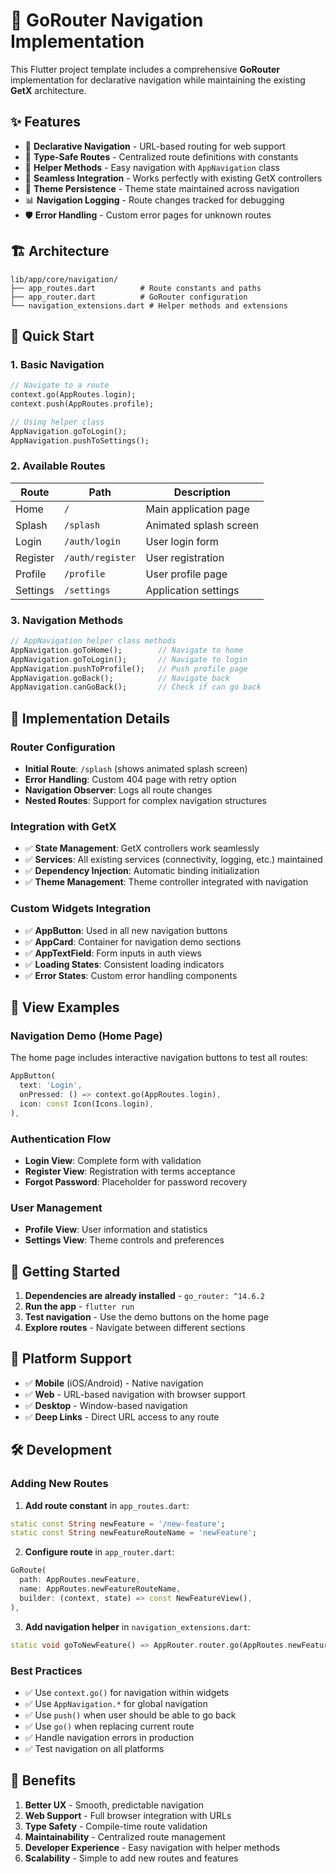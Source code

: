 # 🚀 GoRouter Navigation Implementation

This Flutter project template includes a comprehensive **GoRouter** implementation for declarative navigation while maintaining the existing **GetX** architecture.

## ✨ Features

- 📱 **Declarative Navigation** - URL-based routing for web support
- 🎯 **Type-Safe Routes** - Centralized route definitions with constants
- 🔧 **Helper Methods** - Easy navigation with `AppNavigation` class
- 🎨 **Seamless Integration** - Works perfectly with existing GetX controllers
- 🌙 **Theme Persistence** - Theme state maintained across navigation
- 📊 **Navigation Logging** - Route changes tracked for debugging
- 🛡️ **Error Handling** - Custom error pages for unknown routes

## 🏗️ Architecture

```
lib/app/core/navigation/
├── app_routes.dart          # Route constants and paths
├── app_router.dart          # GoRouter configuration
└── navigation_extensions.dart # Helper methods and extensions
```

## 🎯 Quick Start

### 1. Basic Navigation

```dart
// Navigate to a route
context.go(AppRoutes.login);
context.push(AppRoutes.profile);

// Using helper class
AppNavigation.goToLogin();
AppNavigation.pushToSettings();
```

### 2. Available Routes

| Route | Path | Description |
|-------|------|-------------|
| Home | `/` | Main application page |
| Splash | `/splash` | Animated splash screen |
| Login | `/auth/login` | User login form |
| Register | `/auth/register` | User registration |
| Profile | `/profile` | User profile page |
| Settings | `/settings` | Application settings |

### 3. Navigation Methods

```dart
// AppNavigation helper class methods
AppNavigation.goToHome();        // Navigate to home
AppNavigation.goToLogin();       // Navigate to login
AppNavigation.pushToProfile();   // Push profile page
AppNavigation.goBack();          // Navigate back
AppNavigation.canGoBack();       // Check if can go back
```

## 🔧 Implementation Details

### Router Configuration
- **Initial Route**: `/splash` (shows animated splash screen)
- **Error Handling**: Custom 404 page with retry option
- **Navigation Observer**: Logs all route changes
- **Nested Routes**: Support for complex navigation structures

### Integration with GetX
- ✅ **State Management**: GetX controllers work seamlessly
- ✅ **Services**: All existing services (connectivity, logging, etc.) maintained
- ✅ **Dependency Injection**: Automatic binding initialization
- ✅ **Theme Management**: Theme controller integrated with navigation

### Custom Widgets Integration
- ✅ **AppButton**: Used in all new navigation buttons
- ✅ **AppCard**: Container for navigation demo sections
- ✅ **AppTextField**: Form inputs in auth views
- ✅ **Loading States**: Consistent loading indicators
- ✅ **Error States**: Custom error handling components

## 🎨 View Examples

### Navigation Demo (Home Page)
The home page includes interactive navigation buttons to test all routes:

```dart
AppButton(
  text: 'Login',
  onPressed: () => context.go(AppRoutes.login),
  icon: const Icon(Icons.login),
),
```

### Authentication Flow
- **Login View**: Complete form with validation
- **Register View**: Registration with terms acceptance
- **Forgot Password**: Placeholder for password recovery

### User Management
- **Profile View**: User information and statistics
- **Settings View**: Theme controls and preferences

## 🚀 Getting Started

1. **Dependencies are already installed** - `go_router: ^14.6.2`
2. **Run the app** - `flutter run`
3. **Test navigation** - Use the demo buttons on the home page
4. **Explore routes** - Navigate between different sections

## 📱 Platform Support

- ✅ **Mobile** (iOS/Android) - Native navigation
- ✅ **Web** - URL-based navigation with browser support
- ✅ **Desktop** - Window-based navigation
- ✅ **Deep Links** - Direct URL access to any route

## 🛠️ Development

### Adding New Routes

1. **Add route constant** in `app_routes.dart`:
```dart
static const String newFeature = '/new-feature';
static const String newFeatureRouteName = 'newFeature';
```

2. **Configure route** in `app_router.dart`:
```dart
GoRoute(
  path: AppRoutes.newFeature,
  name: AppRoutes.newFeatureRouteName,
  builder: (context, state) => const NewFeatureView(),
),
```

3. **Add navigation helper** in `navigation_extensions.dart`:
```dart
static void goToNewFeature() => AppRouter.router.go(AppRoutes.newFeature);
```

### Best Practices

- ✅ Use `context.go()` for navigation within widgets
- ✅ Use `AppNavigation.*` for global navigation
- ✅ Use `push()` when user should be able to go back
- ✅ Use `go()` when replacing current route
- ✅ Handle navigation errors in production
- ✅ Test navigation on all platforms

## 🎉 Benefits

1. **Better UX** - Smooth, predictable navigation
2. **Web Support** - Full browser integration with URLs
3. **Type Safety** - Compile-time route validation
4. **Maintainability** - Centralized route management
5. **Developer Experience** - Easy navigation with helper methods
6. **Scalability** - Simple to add new routes and features